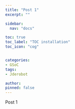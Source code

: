 ```yaml
---
title: "Post 1"
excerpt: ""

sidebar:
  nav: "docs"

toc: true
toc_label: "TOC installation"
toc_icon: "cog"


categories:
- GSoC
tags:
- Jderobot

author: 
pinned: false
---
```


Post 1